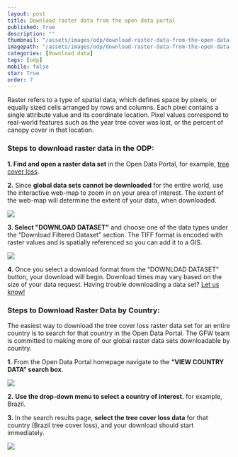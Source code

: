 ```yaml
---
layout: post
title: Download raster data from the open data portal
published: True
description: ""
thumbnail: "/assets/images/odp/download-raster-data-from-the-open-data-portal/thumbnail.png"
imagepath: "/assets/images/odp/download-raster-data-from-the-open-data-portal"
categories: [download data]
tags: [odp]
mobile: false
star: True
order: 7
---
```


<div id="desktopContent" class="content">
  <p>Raster refers to a type of spatial data, which defines space by pixels, or equally sized cells arranged by rows and columns. Each pixel contains a single attribute value and its coordinate location. Pixel values correspond to real-world features such as the year tree cover was lost, or the percent of canopy cover in that location.</p>
  <h3 class="overview_title">Steps to download raster data in the ODP:</h3>
  <p><strong>1. Find and open a raster data set</strong> in the Open Data Portal, for example, <a class="download-mobile-link" href="http://earthenginepartners.appspot.com/science-2013-global-forest">tree cover loss</a>.</p>
  <p><strong>2.</strong> Since <strong>global data sets cannot be downloaded</strong> for the entire world, use the interactive web-map to zoom in on your area of interest. The extent of the web-map will determine the extent of your data, when downloaded.</p>
  <p><img src="{{site.sub_url}}{{page.imagepath}}/desktop/desktop1.png"/></p>
  <p><strong>3. Select "DOWNLOAD DATASET"</strong> and choose one of the data types under the “Download Filtered Dataset” section. The TIFF format is encoded with raster values and is spatially referenced so you can add it to a GIS.</p>
  <p><img src="{{site.sub_url}}{{page.imagepath}}/desktop/desktop2.png"/></p>
  <p><strong>4.</strong> Once you select a download format from the “DOWNLOAD DATASET” button, your download will begin. Download times may vary based on the size of your data request. Having trouble downloading a data set? <a href="mailto:astrong@wri.org">Let us know!</a></p>

  <h3 class="overview_title">Steps to Download Raster Data by Country:</h3>
  <p>The easiest way to download the tree cover loss raster data set for an entire country is to search for that country in the Open Data Portal. The GFW team is committed to making more of our global raster data sets downloadable by country.</p>
  <p><strong>1.</strong> From the Open Data Portal homepage navigate to the <strong>“VIEW COUNTRY DATA” search box</strong>.</p>
  <p><img src="{{site.sub_url}}{{page.imagepath}}/desktop/desktop3.png"/></p>
  <p><strong>2.</strong> <strong>Use the drop-down menu to select a country of interest.</strong> for example, Brazil.</p>
  <p><strong>3.</strong> In the search results page, <strong>select the tree cover loss data</strong> for that country (Brazil tree cover loss), and your download should start immediately.</p>
  <p><img src="{{site.sub_url}}{{page.imagepath}}/desktop/desktop4.png"/></p>
</div>

<div id="mobileContent" class="content"></div>
